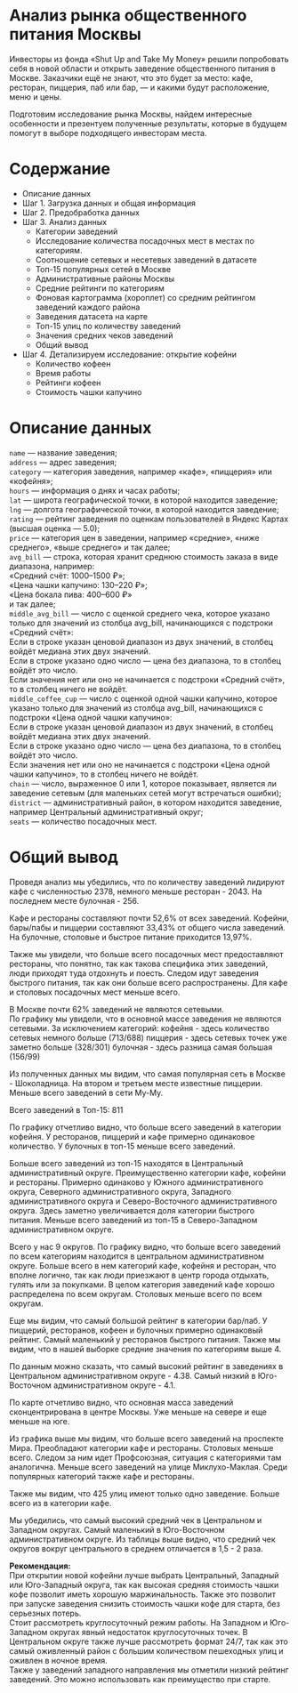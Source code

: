 # Анализ рынка общественного питания Москвы

Инвесторы из фонда «Shut Up and Take My Money» решили попробовать себя в новой области и открыть заведение общественного питания в Москве. Заказчики ещё не знают, что это будет за место: кафе, ресторан, пиццерия, паб или бар, — и какими будут расположение, меню и цены.

Подготовим исследование рынка Москвы, найдем интересные особенности и презентуем полученные результаты, которые в будущем помогут в выборе подходящего инвесторам места.

# Содержание

- Описание данных
- Шаг 1. Загрузка данных и общая информация
- Шаг 2. Предобработка данных
- Шаг 3. Анализ данных
    - Категории заведений
    - Исследование количества посадочных мест в местах по категориям.
    - Cоотношение сетевых и несетевых заведений в датасете
    - Топ-15 популярных сетей в Москве
    - Административные районы Москвы
    - Средние рейтинги по категориям
    - Фоновая картограмма (хороплет) со средним рейтингом заведений каждого района
    - Заведения датасета на карте
    - Топ-15 улиц по количеству заведений
    - Значения средних чеков заведений
    - Общий вывод
- Шаг 4. Детализируем исследование: открытие кофейни
    - Количество кофеен
    - Время работы
    - Рейтинги кофеен
    - Cтоимость чашки капучино

# Описание данных
  
`name` — название заведения;  
`address` — адрес заведения;  
`category` — категория заведения, например «кафе», «пиццерия» или «кофейня»;  
`hours` — информация о днях и часах работы;  
`lat` — широта географической точки, в которой находится заведение;  
`lng` — долгота географической точки, в которой находится заведение;  
`rating` — рейтинг заведения по оценкам пользователей в Яндекс Картах (высшая оценка — 5.0);  
`price` — категория цен в заведении, например «средние», «ниже среднего», «выше среднего» и так далее;  
`avg_bill` — строка, которая хранит среднюю стоимость заказа в виде диапазона, например:  
«Средний счёт: 1000–1500 ₽»;  
«Цена чашки капучино: 130–220 ₽»;  
«Цена бокала пива: 400–600 ₽»  
и так далее;  
`middle_avg_bill` — число с оценкой среднего чека, которое указано только для значений из столбца avg_bill, начинающихся с подстроки «Средний счёт»:  
Если в строке указан ценовой диапазон из двух значений, в столбец войдёт медиана этих двух значений.  
Если в строке указано одно число — цена без диапазона, то в столбец войдёт это число.  
Если значения нет или оно не начинается с подстроки «Средний счёт», то в столбец ничего не войдёт.  
`middle_coffee_cup` — число с оценкой одной чашки капучино, которое указано только для значений из столбца avg_bill, начинающихся с подстроки «Цена одной чашки капучино»:  
Если в строке указан ценовой диапазон из двух значений, в столбец войдёт медиана этих двух значений.  
Если в строке указано одно число — цена без диапазона, то в столбец войдёт это число.  
Если значения нет или оно не начинается с подстроки «Цена одной чашки капучино», то в столбец ничего не войдёт.  
`chain` — число, выраженное 0 или 1, которое показывает, является ли заведение сетевым (для маленьких сетей могут встречаться ошибки);  
`district` — административный район, в котором находится заведение, например Центральный административный округ;  
`seats` — количество посадочных мест. 

# Общий вывод

Проведя анализ мы убедились, что по количеству заведений лидируют кафе с численностью 2378, немного меньше ресторан - 2043. На последнем месте булочная - 256.

Кафе и рестораны составляют почти 52,6% от всех заведений. Кофейни, бары/пабы и пиццерии составляют 33,43% от общего числа заведений. На булочные, столовые и быстрое питание приходится 13,97%.

Также мы увидели, что больше всего посадочных мест предоставляют рестораны, что понятно, так как такова специфика этих заведений, люди приходят туда отдохнуть и поесть. Следом идут заведения быстрого питания, так как они больше всего распространены. Для кафе и столовых посадочных мест меньше всего.

В Москве почти 62% заведений не являются сетевыми.  
По графику мы увидели, что в основной массе заведения не являются сетевыми.
За исключением категорий:
кофейня - здесь количество сетевых немного больше (713/688)
пиццерия - здесь сетевых точек уже заметно больше (328/301)
булочная - здесь разница самая большая (156/99)

Из полученных данных мы видим, что самая популярная сеть в Москве - Шоколадница. На втором и третьем месте известные пиццерии. Меньше всего заведений в сети Му-Му.

Всего заведений в Топ-15: 811

По графику отчетливо видно, что больше всего заведений в категории кофейня. У ресторанов, пиццерий и кафе примерно одинаковое количество. У булочных в топ-15 меньше всего заведений.

Больше всего заведений из топ-15 находятся в Центральный административный округе. Преимущественно категории кафе, кофейни и рестораны.
Примерно одинаково у Южного административного округа, Северного административного округа, Западного административного округа и Северо-Восточного административного округа. Здесь заметно увеличивается доля категории быстрого питания.
Меньше всего заведений из топ-15 в Северо-Западном административном округе.

Всего у нас 9 округов.
По графику видно, что больше всего заведений по всем категориям находится в центральном административном округе. Больше всего в нем категорий кафе, кофейня и ресторан, что вполне логично, так как люди приезжают в центр города отдыхать, гулять или за покупками. В целом категория заведений кафе хорошо распределена по всем округам. Столовых меньше всего по всем округам.

Еще мы видим, что самый большой рейтинг в категории бар/паб. У пиццерий, ресторанов, кофеен и булочных примерно одинаковый рейтинг. Самый маленький у ресторанов быстрого питания. Также мы видим, что в нашей выборке средние значения по категориям выше 4.

По данным можно сказать, что самый высокий рейтинг в заведениях в Центральном административном округе - 4.38. Самый низкий в Юго-Восточном административном округе - 4.1.

По карте отчетливо видно, что основная масса заведений сконцентрирована в центре Москвы. Уже меньше на севере и еще меньше на юге.

Из графика выше мы видим, что больше всего заведений на проспекте Мира. Преобладают категории кафе и рестораны. Столовых меньше всего.
Следом за ним идет Профсоюзная, ситуация с категориями там аналогична.
Меньше всего заведений на улице Миклухо-Маклая. Среди популярных категорий также кафе и рестораны.

Также мы видим, что 425 улиц имеют только одно заведение. Больше всего из в категории кафе.

Мы убедились, что самый высокий средний чек в Центральном и Западном округах. Самый маленький в Юго-Восточном административном округе. Из таблицы выше видно, что средний чек округов вокруг центрального в среднем отличается в 1,5 - 2 раза.

**Рекомендация:**  
При открытии новой кофейни лучше выбрать Центральный, Западный или Юго-Западный округа, так как высокая средняя стоимость чашки кофе позволит иметь хорошую маржинальность. Также это позволит при запуске заведения снизить стоимость чашки кофе для старта, без серьезных потерь.  
Стоит рассмотреть круглосуточный режим работы. На Западном и Юго-Западном округах явный недостаток круглосуточных точек. В Центральном округе также лучше рассмотреть формат 24/7, так как это самый оживленный район с большим количеством пешеходных улиц и оживлен в ночное время.  
Также у заведений западного направления мы отметили низкий рейтинг заведений. Это можно использовать как преимущество при старте.